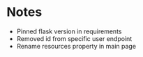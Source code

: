 # Notes

- Pinned flask version in requirements
- Removed id from specific user endpoint
- Rename resources property in main page
